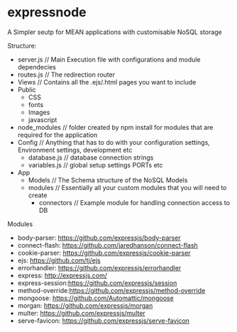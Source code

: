 # expressnode
A Simpler seutp for MEAN applications with customisable NoSQL storage


Structure:
- server.js // Main Execution file with configurations and module dependecies
- routes.js // The redirection router
- Views     // Contains all the .ejs/.html pages you want to include
- Public
  - CSS
  - fonts
  - Images
  - javascript
- node_modules // folder created by npm install for modules that are required for the application
- Config // Anything that has to do with your configuration settings, Environment settings, development etc
  - database.js // database connection strings
  - variables.js // global setup settings PORTs etc
- App 
  - Models // The Schema structure of the NoSQL Models
  - modules // Essentially all your custom modules that you will need to create
    - connectors // Example module for handling connection access to DB
  
Modules
- body-parser:    https://github.com/expressjs/body-parser
- connect-flash:  https://github.com/jaredhanson/connect-flash
- cookie-parser:  https://github.com/expressjs/cookie-parser
- ejs:            https://github.com/tj/ejs
- errorhandler:   https://github.com/expressjs/errorhandler
- express:        http://expressjs.com/
- express-session:https://github.com/expressjs/session
- method-override:https://github.com/expressjs/method-override
- mongoose:       https://github.com/Automattic/mongoose
- morgan:         https://github.com/expressjs/morgan
- multer:         https://github.com/expressjs/multer
- serve-favicon: https://github.com/expressjs/serve-favicon

